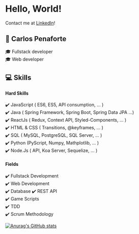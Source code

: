 # Hello, World!
Contact me at [LinkedIn](https://www.linkedin.com/m/in/carlospenaforte)!
## :raising_hand: Carlos Penaforte
 :mortar_board: Fullstack developer     
 :mortar_board: Web developer 
## :computer: Skills
 #### Hard Skills
 :heavy_check_mark: JavaScript ( ES6, ES5, API consumption, ... )    
 :heavy_check_mark: Java ( Spring Framework, Spring Boot, Spring Data JPA ...)    
 :heavy_check_mark: ReactJs ( Redux, Context API, Styled-Components, ... )     
 :heavy_check_mark: HTML & CSS ( Transitions, @keyframes, ... )    
 :heavy_check_mark: SQL ( MySQL, PostgreSQL, SQL Server, ... )    
 :heavy_check_mark: Python (PyScript, Numpy, Mathplotlib, ... )    
 :heavy_check_mark: Node.Js ( API, Koa Server, Sequelize, ... )    
 #### Fields
 :heavy_check_mark: Fullstack Development    
 :heavy_check_mark: Web Development    
 :heavy_check_mark: Database
 :heavy_check_mark: REST API    
 :heavy_check_mark: Game Scripts   
 :heavy_check_mark: TDD   
 :heavy_check_mark: Scrum Methodology     

[![Anurag's GitHub stats](https://github-readme-stats.vercel.app/api?username=CarlosPenaforte)](https://github.com/anuraghazra/github-readme-stats)

<!---
CarlosPenaforte/CarlosPenaforte is a ✨ special ✨ repository because its `README.md` (this file) appears on your GitHub profile.
You can click the Preview link to take a look at your changes.
--->
